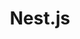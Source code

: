 ---
dribbble: https://dribbble.com/JakubStaron
git: https://github.com/nestjs/nest
logohandle: nestjs
sort: nestjs
title: Nest.js
twitter: https://x.com/nestframework
website: http://nestjs.com/
---